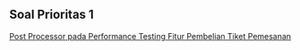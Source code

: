 ## Soal Prioritas 1

[Post Processor pada Performance Testing Fitur Pembelian Tiket Pemesanan](https://docs.google.com/document/d/1Y_floC_p0gfTrqMIvNFgihjbES1FndHRF2ETBiVtXks/edit?usp=sharing)